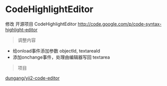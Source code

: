 # CodeHighlightEditor

修改 开源项目 CodeHighlightEditor http://code.google.com/p/code-syntax-highlight-editor

>  调整内容

- 给onload事件添加参数 objectId, textareaId
- 添加onchange事件，处理由编辑器写回 textarea

> 项目

[dungang/yii2-code-editor](https://github.com/dungang/yii2-code-editor)